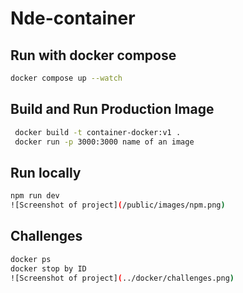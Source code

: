 # Nde-container


## Run with docker compose
```bash
docker compose up --watch
```

## Build and Run Production Image

```bash
 docker build -t container-docker:v1 .
 docker run -p 3000:3000 name of an image

```

## Run locally
```bash
npm run dev
![Screenshot of project](/public/images/npm.png)

```

## Challenges
```bash
docker ps 
docker stop by ID 
![Screenshot of project](../docker/challenges.png)

```